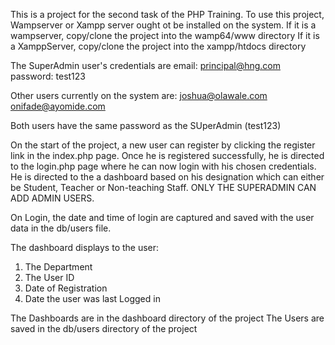 This is a project for the second task of the PHP Training.
To use this project, Wampserver or Xampp server ought ot be installed on the system.
If it is a wampserver, copy/clone the project into the wamp64/www directory
If it is a XamppServer, copy/clone the project into the xampp/htdocs directory

The SuperAdmin user's credentials are
email: principal@hng.com
password: test123

Other users currently on the system are:
joshua@olawale.com
onifade@ayomide.com

Both users have the same password as the SUperAdmin (test123)

On the start of the project, a new user can register by clicking the register link in the index.php page.
Once he is registered successfully, he is directed to the login.php page where he can now login with his chosen credentials. He is directed to the a dashboard based on his designation which can either be Student, Teacher or Non-teaching Staff. ONLY THE SUPERADMIN CAN ADD ADMIN USERS.

On Login, the date and time of login are captured and saved with the user data in the db/users file.

The dashboard displays to the user:

1. The Department
2. The User ID
3. Date of Registration
4. Date the user was last Logged in

The Dashboards are in the dashboard directory of the project
The Users are saved in the db/users directory of the project
